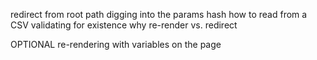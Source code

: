 redirect from root path
digging into the params hash
how to read from a CSV
validating for existence
why re-render vs. redirect

OPTIONAL
re-rendering with variables on the page
